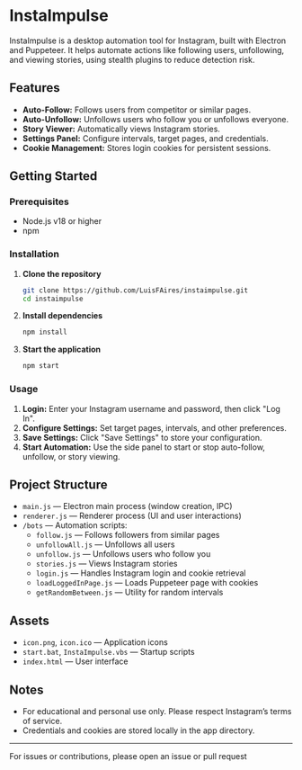 # InstaImpulse

InstaImpulse is a desktop automation tool for Instagram, built with Electron and Puppeteer. It helps automate actions like following users, unfollowing, and viewing stories, using stealth plugins to reduce detection risk.

## Features

- **Auto-Follow:** Follows users from competitor or similar pages.
- **Auto-Unfollow:** Unfollows users who follow you or unfollows everyone.
- **Story Viewer:** Automatically views Instagram stories.
- **Settings Panel:** Configure intervals, target pages, and credentials.
- **Cookie Management:** Stores login cookies for persistent sessions.

## Getting Started

### Prerequisites

- Node.js v18 or higher
- npm

### Installation

1. **Clone the repository**
   ```sh
   git clone https://github.com/LuisFAires/instaimpulse.git
   cd instaimpulse
   ```

2. **Install dependencies**
   ```sh
   npm install
   ```

3. **Start the application**
   ```sh
   npm start
   ```

### Usage

1. **Login:** Enter your Instagram username and password, then click "Log In".
2. **Configure Settings:** Set target pages, intervals, and other preferences.
3. **Save Settings:** Click "Save Settings" to store your configuration.
4. **Start Automation:** Use the side panel to start or stop auto-follow, unfollow, or story viewing.

## Project Structure

- `main.js` — Electron main process (window creation, IPC)
- `renderer.js` — Renderer process (UI and user interactions)
- `/bots` — Automation scripts:
  - `follow.js` — Follows followers from similar pages
  - `unfollowAll.js` — Unfollows all users
  - `unfollow.js` — Unfollows users who follow you
  - `stories.js` — Views Instagram stories
  - `login.js` — Handles Instagram login and cookie retrieval
  - `loadLoggedInPage.js` — Loads Puppeteer page with cookies
  - `getRandomBetween.js` — Utility for random intervals

## Assets

- `icon.png`, `icon.ico` — Application icons
- `start.bat`, `InstaImpulse.vbs` — Startup scripts
- `index.html` — User interface

## Notes

- For educational and personal use only. Please respect Instagram’s terms of service.
- Credentials and cookies are stored locally in the app directory.

---

For issues or contributions, please open an issue or pull request